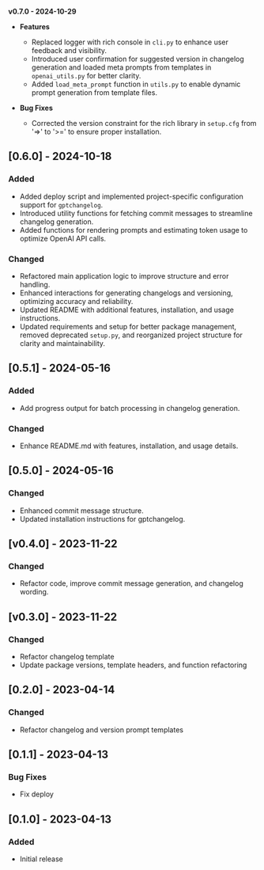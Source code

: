 **v0.7.0 - 2024-10-29**

- **Features**
  - Replaced logger with rich console in `cli.py` to enhance user feedback and visibility.
  - Introduced user confirmation for suggested version in changelog generation and loaded meta prompts from templates in `openai_utils.py` for better clarity.
  - Added `load_meta_prompt` function in `utils.py` to enable dynamic prompt generation from template files.

- **Bug Fixes**
  - Corrected the version constraint for the rich library in `setup.cfg` from '=>' to '>=' to ensure proper installation.

## [0.6.0] - 2024-10-18

### Added
- Added deploy script and implemented project-specific configuration support for `gptchangelog`.
- Introduced utility functions for fetching commit messages to streamline changelog generation.
- Added functions for rendering prompts and estimating token usage to optimize OpenAI API calls.

### Changed
- Refactored main application logic to improve structure and error handling.
- Enhanced interactions for generating changelogs and versioning, optimizing accuracy and reliability.
- Updated README with additional features, installation, and usage instructions.
- Updated requirements and setup for better package management, removed deprecated `setup.py`, and reorganized project structure for clarity and maintainability.

## [0.5.1] - 2024-05-16

### Added
- Add progress output for batch processing in changelog generation.

### Changed
- Enhance README.md with features, installation, and usage details.

## [0.5.0] - 2024-05-16

### Changed
- Enhanced commit message structure.
- Updated installation instructions for gptchangelog.

## [v0.4.0] - 2023-11-22
### Changed
- Refactor code, improve commit message generation, and changelog wording.

## [v0.3.0] - 2023-11-22

### Changed
- Refactor changelog template
- Update package versions, template headers, and function refactoring

## [0.2.0] - 2023-04-14
### Changed
- Refactor changelog and version prompt templates

## [0.1.1] - 2023-04-13
### Bug Fixes
- Fix deploy

## [0.1.0] - 2023-04-13
### Added
- Initial release

